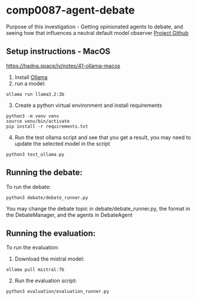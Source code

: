 # comp0087-agent-debate
Purpose of this investigation - Getting opinionated agents to debate, and seeing how that influences a neutral default model observer
[Project Github](https://github.com/comp0087-echo-chamber)
## Setup instructions - MacOS
https://hadna.space/jv/notes/41-ollama-macos
1) Install [Ollama](https://ollama.com/)
2) run a model:
```
ollama run llama3.2:3b
```
3) Create a python virtual environment and install requirements
```
python3 -m venv venv
source venv/bin/activate
pip install -r requirements.txt
```
4) Run the test ollama script and see that you get a result, you may need to update the selected model in the script
```
python3 test_ollama.py
```

## Running the debate:
To run the debate:
```
python3 debate/debate_runner.py
```
You may change the debate topic in  debate/debate_runner.py, the format in the DebateManager, and the agents in DebateAgent

## Running the evaluation:
To run the evaluation:
1) Download the mistral model:
```
ollama pull mistral:7b
```
2) Run the evaluation script:
```
python3 evaluation/evaluation_runner.py
```